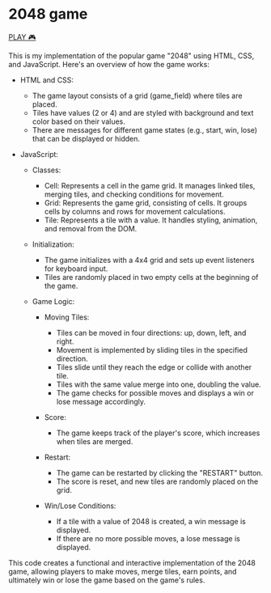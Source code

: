 # 2048 game

[PLAY 🎮](https://Wita-Shchurko.github.io/2048-game/)

This is my implementation of the popular game "2048" using HTML, CSS, and JavaScript. Here's an overview of how the game works:

* HTML and CSS:
  * The game layout consists of a grid (game_field) where tiles are placed.
  * Tiles have values (2 or 4) and are styled with background and text color based on their values.
  * There are messages for different game states (e.g., start, win, lose) that can be displayed or hidden.

* JavaScript:
  * Classes:
    * Cell: Represents a cell in the game grid. It manages linked tiles, merging tiles, and checking conditions for movement.
    * Grid: Represents the game grid, consisting of cells. It groups cells by columns and rows for movement calculations.
    * Tile: Represents a tile with a value. It handles styling, animation, and removal from the DOM.

  * Initialization:
    * The game initializes with a 4x4 grid and sets up event listeners for keyboard input.
    * Tiles are randomly placed in two empty cells at the beginning of the game.

  * Game Logic:
    * Moving Tiles:
      * Tiles can be moved in four directions: up, down, left, and right.
      * Movement is implemented by sliding tiles in the specified direction.
      * Tiles slide until they reach the edge or collide with another tile.
      * Tiles with the same value merge into one, doubling the value.
      * The game checks for possible moves and displays a win or lose message accordingly.

    * Score:
      * The game keeps track of the player's score, which increases when tiles are merged.

    * Restart:
      * The game can be restarted by clicking the "RESTART" button.
      * The score is reset, and new tiles are randomly placed on the grid.

    * Win/Lose Conditions:
      * If a tile with a value of 2048 is created, a win message is displayed.
      * If there are no more possible moves, a lose message is displayed.


This code creates a functional and interactive implementation of the 2048 game, allowing players to make moves, merge tiles, earn points, and ultimately win or lose the game based on the game's rules.

